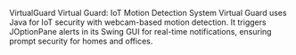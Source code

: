 VirtualGuard Virtual Guard: IoT Motion Detection System Virtual Guard uses Java for IoT security with webcam-based motion detection. It triggers JOptionPane alerts in its Swing GUI for real-time notifications, ensuring prompt security for homes and offices.
